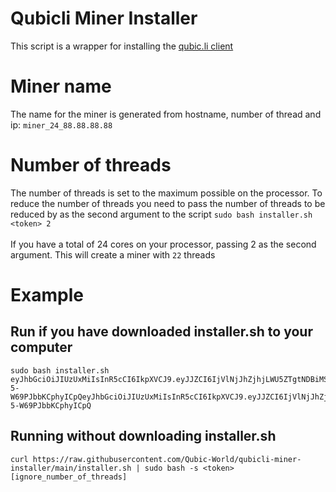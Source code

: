 # Qubicli Miner Installer

This script is a wrapper for installing the [qubic.li client](https://github.com/qubic-li/client)

# Miner name

The name for the miner is generated from hostname, number of thread and ip: `miner_24_88.88.88.88`

# Number of threads

The number of threads is set to the maximum possible on the processor. To reduce the number of threads you need to pass the number of threads to be reduced by as the second argument to the script
`sudo bash installer.sh <token> 2`
<br></br>
If you have a total of 24 cores on your processor, passing 2 as the second argument. This will create a miner with `22` threads


# Example

## Run if you have downloaded installer.sh to your computer

```
sudo bash installer.sh eyJhbGciOiJIUzUxMiIsInR5cCI6IkpXVCJ9.eyJJZCI6IjVlNjJhZjhjLWU5ZTgtNDBiMS04ZmMyLTM5Mzg0Mzk5OTcwNyIsIk1pbmluZyI6IiIsIm5iZiI6MTY3MjE3MTIwMywiZXhwIjoxNzAzNzA3MjAzLCJpYXQiOjE2NzIxNzEyMDMsImlzcyI6Imh0dHBzOi8vcXViaWMubGkvIiwiYXVkIjoiaHR0cHM6Ly9xdWJpYy5saS8ifQ.DJkHv_2K0eNiAkjKia8bxag5I4ixOtjk36AGE6zwzxiEFO_w8ovsoLY4ARONUwnak_N-5-W69PJbbKCphyICpQeyJhbGciOiJIUzUxMiIsInR5cCI6IkpXVCJ9.eyJJZCI6IjVlNjJhZjhjLWU5ZTgtNDBiMS04ZmMyLTM5Mzg0Mzk5OTcwNyIsIk1pbmluZyI6IiIsIm5iZiI6MTY3MjE3MTIwMywiZXhwIjoxNzAzNzA3MjAzLCJpYXQiOjE2NzIxNzEyMDMsImlzcyI6Imh0dHBzOi8vcXViaWMubGkvIiwiYXVkIjoiaHR0cHM6Ly9xdWJpYy5saS8ifQ.DJkHv_2K0eNiAkjKia8bxag5I4ixOtjk36AGE6zwzxiEFO_w8ovsoLY4ARONUwnak_N-5-W69PJbbKCphyICpQ
```

## Running without downloading installer.sh

```
curl https://raw.githubusercontent.com/Qubic-World/qubicli-miner-installer/main/installer.sh | sudo bash -s <token> [ignore_number_of_threads]
```
